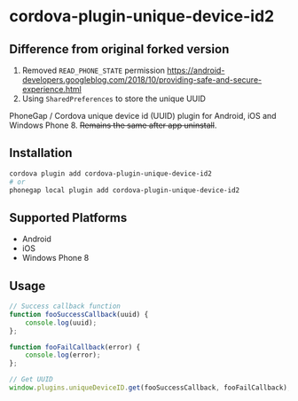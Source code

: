 # cordova-plugin-unique-device-id2

## Difference from original forked version

1. Removed `READ_PHONE_STATE` permission https://android-developers.googleblog.com/2018/10/providing-safe-and-secure-experience.html
2. Using `SharedPreferences` to store the unique UUID

PhoneGap / Cordova unique device id (UUID) plugin for Android, iOS and Windows Phone 8. ~~Remains the same after app uninstall~~.

## Installation

```bash
cordova plugin add cordova-plugin-unique-device-id2
# or  
phonegap local plugin add cordova-plugin-unique-device-id2
```

## Supported Platforms

- Android
- iOS
- Windows Phone 8

## Usage

```javascript
// Success callback function
function fooSuccessCallback(uuid) {
    console.log(uuid);
};

function fooFailCallback(error) {
    console.log(error);
};

// Get UUID
window.plugins.uniqueDeviceID.get(fooSuccessCallback, fooFailCallback);
```
